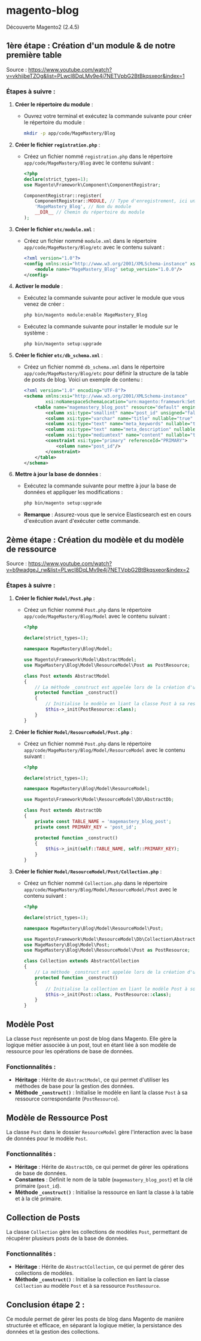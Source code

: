 # magento-blog
Découverte Magento2 (2.4.5)

## 1ère étape : Création d'un module & de notre première table
Source : https://www.youtube.com/watch?v=vkhijbeTZOg&list=PLwcl8DqLMv9e4j7NETVpbG2BtBkqsxeor&index=1
### Étapes à suivre :

1. **Créer le répertoire du module** :
   - Ouvrez votre terminal et exécutez la commande suivante pour créer le répertoire du module :
     ```bash
     mkdir -p app/code/MageMastery/Blog
     ```

2. **Créer le fichier `registration.php`** :
   - Créez un fichier nommé `registration.php` dans le répertoire `app/code/MageMastery/Blog` avec le contenu suivant :
     ```php
     <?php 
     declare(strict_types=1);
     use Magento\Framework\Component\ComponentRegistrar;

     ComponentRegistrar::register(
         ComponentRegistrar::MODULE, // Type d'enregistrement, ici un module
         'MageMastery_Blog', // Nom du module
         __DIR__ // Chemin du répertoire du module
     );
     ```

3. **Créer le fichier `etc/module.xml`** :
   - Créez un fichier nommé `module.xml` dans le répertoire `app/code/MageMastery/Blog/etc` avec le contenu suivant :
     ```xml
     <?xml version="1.0"?>
     <config xmlns:xsi="http://www.w3.org/2001/XMLSchema-instance" xsi:noNamespaceSchemaLocation="urn:magento:framework:Module/etc/module.xsd">
         <module name="MageMastery_Blog" setup_version="1.0.0"/>
     </config>
     ```

4. **Activer le module** :
   - Exécutez la commande suivante pour activer le module que vous venez de créer :
     ```bash
     php bin/magento module:enable MageMastery_Blog
     ```
   - Exécutez la commande suivante pour installer le module sur le système :
     ```bash
     php bin/magento setup:upgrade
     ```


5. **Créer le fichier `etc/db_schema.xml`** :
   - Créez un fichier nommé `db_schema.xml` dans le répertoire `app/code/MageMastery/Blog/etc` pour définir la structure de la table de posts de blog. Voici un exemple de contenu :
     ```xml
     <?xml version="1.0" encoding="UTF-8"?>
     <schema xmlns:xsi="http://www.w3.org/2001/XMLSchema-instance"
             xsi:noNamespaceSchemaLocation="urn:magento:framework:Setup/Declaration/Schema/etc/schema.xsd">
         <table name="magemastery_blog_post" resource="default" engine="innodb" comment="MageMastery Blog Post table">
             <column xsi:type="smallint" name="post_id" unsigned="false" nullable="false" identity="true"/>
             <column xsi:type="varchar" name="title" nullable="true" length="255" comment="titre du post"/>
             <column xsi:type="text" name="meta_keywords" nullable="true" comment="mots clés du post"/>
             <column xsi:type="text" name="meta_description" nullable="true" comment="description du post"/>
             <column xsi:type="mediumtext" name="content" nullable="true" comment="contenu du post"/>
             <constraint xsi:type="primary" referenceId="PRIMARY">
                 <column name="post_id"/>
             </constraint>
         </table>
     </schema>
     ```

6. **Mettre à jour la base de données** :
   - Exécutez la commande suivante pour mettre à jour la base de données et appliquer les modifications :
     ```bash
     php bin/magento setup:upgrade
     ```
   - **Remarque** : Assurez-vous que le service Elasticsearch est en cours d'exécution avant d'exécuter cette commande.

## 2ème étape : Création du modèle et du modèle de ressource
Source : https://www.youtube.com/watch?v=b9wadgeJ_rw&list=PLwcl8DqLMv9e4j7NETVpbG2BtBkqsxeor&index=2
### Étapes à suivre :

1. **Créer le fichier `Model/Post.php`** :
   - Créez un fichier nommé `Post.php` dans le répertoire `app/code/MageMastery/Blog/Model` avec le contenu suivant :
     ```php
     <?php

     declare(strict_types=1);

     namespace MageMastery\Blog\Model;

     use Magento\Framework\Model\AbstractModel;
     use MageMastery\Blog\Model\ResourceModel\Post as PostResource;

     class Post extends AbstractModel
     {
         // La méthode _construct est appelée lors de la création d'une instance de la classe Post
         protected function _construct()
         {
             // Initialise le modèle en liant la classe Post à sa ressource correspondante (PostResource)
             $this->_init(PostResource::class);
         }
     }
     ```

2. **Créer le fichier `Model/ResourceModel/Post.php`** :
   - Créez un fichier nommé `Post.php` dans le répertoire `app/code/MageMastery/Blog/Model/ResourceModel` avec le contenu suivant :
     ```php
     <?php

     declare(strict_types=1);

     namespace MageMastery\Blog\Model\ResourceModel;

     use Magento\Framework\Model\ResourceModel\Db\AbstractDb;

     class Post extends AbstractDb 
     {
         private const TABLE_NAME = 'magemastery_blog_post';
         private const PRIMARY_KEY = 'post_id';

         protected function _construct()
         {
             $this->_init(self::TABLE_NAME, self::PRIMARY_KEY);
         }
     }
     ```

3. **Créer le fichier `Model/ResourceModel/Post/Collection.php`** :
   - Créez un fichier nommé `Collection.php` dans le répertoire `app/code/MageMastery/Blog/Model/ResourceModel/Post` avec le contenu suivant :
     ```php
     <?php

     declare(strict_types=1);

     namespace MageMastery\Blog\Model\ResourceModel\Post;

     use Magento\Framework\Model\ResourceModel\Db\Collection\AbstractCollection;
     use MageMastery\Blog\Model\Post;
     use MageMastery\Blog\Model\ResourceModel\Post as PostResource;

     class Collection extends AbstractCollection
     {
         // La méthode _construct est appelée lors de la création d'une instance de la collection
         protected function _construct()
         {
             // Initialise la collection en liant le modèle Post à son modèle de ressource PostResource
             $this->_init(Post::class, PostResource::class);
         }
     }
     ```

## Modèle Post
La classe `Post` représente un post de blog dans Magento. Elle gère la logique métier associée à un post, tout en étant liée à son modèle de ressource pour les opérations de base de données.

### Fonctionnalités :
- **Héritage** : Hérite de `AbstractModel`, ce qui permet d'utiliser les méthodes de base pour la gestion des données.
- **Méthode `_construct()`** : Initialise le modèle en liant la classe `Post` à sa ressource correspondante (`PostResource`).

## Modèle de Ressource Post
La classe `Post` dans le dossier `ResourceModel` gère l'interaction avec la base de données pour le modèle `Post`.

### Fonctionnalités :
- **Héritage** : Hérite de `AbstractDb`, ce qui permet de gérer les opérations de base de données.
- **Constantes** : Définit le nom de la table (`magemastery_blog_post`) et la clé primaire (`post_id`).
- **Méthode `_construct()`** : Initialise la ressource en liant la classe à la table et à la clé primaire.

## Collection de Posts
La classe `Collection` gère les collections de modèles `Post`, permettant de récupérer plusieurs posts de la base de données.

### Fonctionnalités :
- **Héritage** : Hérite de `AbstractCollection`, ce qui permet de gérer des collections de modèles.
- **Méthode `_construct()`** : Initialise la collection en liant la classe `Collection` au modèle `Post` et à sa ressource `PostResource`.

## Conclusion étape 2 :
Ce module permet de gérer les posts de blog dans Magento de manière structurée et efficace, en séparant la logique métier, la persistance des données et la gestion des collections.


